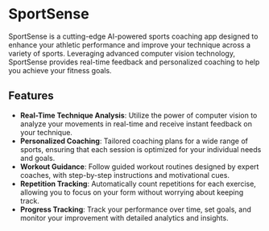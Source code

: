 # SportSense

SportSense is a cutting-edge AI-powered sports coaching app designed to enhance your athletic performance and improve your technique across a variety of sports. Leveraging advanced computer vision technology, SportSense provides real-time feedback and personalized coaching to help you achieve your fitness goals.

## Features

- **Real-Time Technique Analysis**: Utilize the power of computer vision to analyze your movements in real-time and receive instant feedback on your technique.
- **Personalized Coaching**: Tailored coaching plans for a wide range of sports, ensuring that each session is optimized for your individual needs and goals.
- **Workout Guidance**: Follow guided workout routines designed by expert coaches, with step-by-step instructions and motivational cues.
- **Repetition Tracking**: Automatically count repetitions for each exercise, allowing you to focus on your form without worrying about keeping track.
- **Progress Tracking**: Track your performance over time, set goals, and monitor your improvement with detailed analytics and insights.
